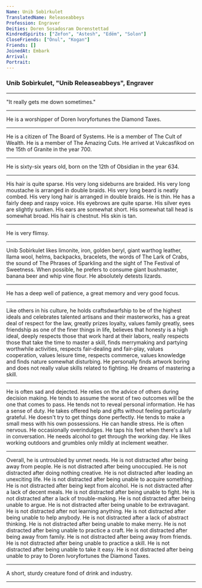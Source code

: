 ```yaml
---
Name: Unib Sobìrkulet
TranslatedName: Releaseabbeys
Profession: Engraver
Deities: Doren Sosadosram Dorenstettad
KindredSpirits: ["Zefon", "Astesh", "Edëm", "Solon"]
CloseFriends: ["Ònul", "Kogan"]
Friends: []
JoinedAt: Embark
Arrival:
Portrait:
---
```


### Unib Sobìrkulet, "Unib Releaseabbeys", Engraver

---

"It really gets me down sometimes."

---

He is a worshipper of Doren Ivoryfortunes the Diamond Taxes.

---

He is a citizen of The Board of Systems. He is a member of The Cult of Wealth. He is a member of The Amazing Cuts. He
arrived at Vukcasfikod on the 15th of Granite in the year 700.

---

He is sixty-six years old, born on the 12th of Obsidian in the year 634.

---

His hair is quite sparse. His very long sideburns are braided. His very long moustache is arranged in double braids. His
very long beard is neatly combed. His very long hair is arranged in double braids. He is thin. He has a fairly deep and
raspy voice. His eyebrows are quite sparse. His silver eyes are slightly sunken. His ears are somewhat short. His
somewhat tall head is somewhat broad. His hair is chestnut. His skin is tan.

---

He is very flimsy.

---

Unib Sobìrkulet likes limonite, iron, golden beryl, giant warthog leather, llama wool, helms, backpacks, bracelets, the
words of The Lark of Crabs, the sound of The Phrases of Sparkling and the sight of The Festival of Sweetness. When
possible, he prefers to consume giant bushmaster, banana beer and whip vine flour. He absolutely detests lizards.

---

He has a deep well of patience, a great memory and very good focus.

---

Like others in his culture, he holds craftsdwarfship to be of the highest ideals and celebrates talented artisans and
their masterworks, has a great deal of respect for the law, greatly prizes loyalty, values family greatly, sees
friendship as one of the finer things in life, believes that honesty is a high ideal, deeply respects those that work
hard at their labors, really respects those that take the time to master a skill, finds merrymaking and partying
worthwhile activities, respects fair-dealing and fair-play, values cooperation, values leisure time, respects commerce,
values knowledge and finds nature somewhat disturbing. He personally finds artwork boring and does not really value
skills related to fighting. He dreams of mastering a skill.

---

He is often sad and dejected. He relies on the advice of others during decision making. He tends to assume the worst of
two outcomes will be the one that comes to pass. He tends not to reveal personal information. He has a sense of duty. He
takes offered help and gifts without feeling particularly grateful. He doesn't try to get things done perfectly. He
tends to make a small mess with his own possessions. He can handle stress. He is often nervous. He occasionally
overindulges. He taps his feet when there's a lull in conversation. He needs alcohol to get through the working day. He
likes working outdoors and grumbles only mildly at inclement weather.

---

Overall, he is untroubled by unmet needs. He is not distracted after being away from people. He is not distracted after
being unoccupied. He is not distracted after doing nothing creative. He is not distracted after leading an unexciting
life. He is not distracted after being unable to acquire something. He is not distracted after being kept from alcohol.
He is not distracted after a lack of decent meals. He is not distracted after being unable to fight. He is not
distracted after a lack of trouble-making. He is not distracted after being unable to argue. He is not distracted after
being unable to be extravagant. He is not distracted after not learning anything. He is not distracted after being
unable to help anybody. He is not distracted after a lack of abstract thinking. He is not distracted after being unable
to make merry. He is not distracted after being unable to practice a craft. He is not distracted after being away from
family. He is not distracted after being away from friends. He is not distracted after being unable to practice a skill.
He is not distracted after being unable to take it easy. He is not distracted after being unable to pray to Doren
Ivoryfortunes the Diamond Taxes.

---

A short, sturdy creature fond of drink and industry.

---
